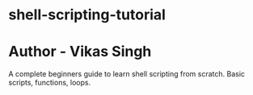 # shell-scripting-tutorial
# Author - Vikas Singh
A complete beginners guide to learn shell scripting from scratch. Basic scripts, functions, loops.
